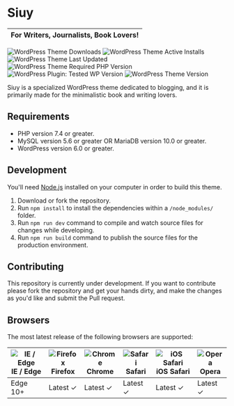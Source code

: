 # Siuy
| For Writers, Journalists, Book Lovers! |
| --- |

![WordPress Theme Downloads](https://img.shields.io/wordpress/theme/dm/siuy)
![WordPress Theme Active Installs](https://img.shields.io/wordpress/theme/installs/siuy)
![WordPress Theme Last Updated](https://img.shields.io/wordpress/theme/last-updated/siuy)
![WordPress Theme Required PHP Version](https://img.shields.io/wordpress/theme/required-php/siuy)
![WordPress Plugin: Tested WP Version](https://img.shields.io/wordpress/plugin/tested/siuy)
![WordPress Theme Version](https://img.shields.io/wordpress/theme/v/siuy)

Siuy is a specialized WordPress theme dedicated to blogging, and it is primarily made for the minimalistic book and writing lovers.

## Requirements

* PHP version 7.4 or greater.
* MySQL version 5.6 or greater OR MariaDB version 10.0 or greater.
* WordPress version 6.0 or greater.

## Development

You'll need [Node.js](https://nodejs.org/) installed on your computer in order to build this theme.

1. Download or fork the repository.
2. Run `npm install` to install the dependencies within a `/node_modules/` folder.
3. Run `npm run dev` command to compile and watch source files for changes while developing.
4. Run `npm run build` command to publish the source files for the production environment.

## Contributing

This repository is currently under development. If you want to contribute please fork the repository and get your hands dirty, and make the changes as you'd like and submit the Pull request.

## Browsers

The most latest release of the following browsers are supported:

| ![IE / Edge](https://raw.githubusercontent.com/alrra/browser-logos/master/src/edge/edge_24x24.png)<br/>IE / Edge | ![Firefox](https://raw.githubusercontent.com/alrra/browser-logos/master/src/firefox/firefox_24x24.png)<br/>Firefox | ![Chrome](https://raw.githubusercontent.com/alrra/browser-logos/master/src/chrome/chrome_24x24.png)<br/>Chrome | ![Safari](https://raw.githubusercontent.com/alrra/browser-logos/master/src/safari/safari_24x24.png)<br/>Safari | ![iOS Safari](https://raw.githubusercontent.com/alrra/browser-logos/master/src/safari-ios/safari-ios_24x24.png)<br/>iOS Safari | ![Opera](https://raw.githubusercontent.com/alrra/browser-logos/master/src/opera/opera_24x24.png)<br/>Opera |
| --------- | --------- | --------- | --------- | --------- | --------- |
| Edge 10+| Latest ✓| Latest ✓| Latest ✓| Latest ✓| Latest ✓
